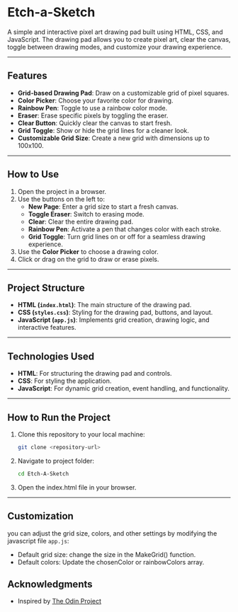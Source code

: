 # **Etch-a-Sketch**

A simple and interactive pixel art drawing pad built using HTML, CSS, and JavaScript. The drawing pad allows you to create pixel art, clear the canvas, toggle between drawing modes, and customize your drawing experience.

---

## **Features**

- **Grid-based Drawing Pad**: Draw on a customizable grid of pixel squares.
- **Color Picker**: Choose your favorite color for drawing.
- **Rainbow Pen**: Toggle to use a rainbow color mode.
- **Eraser**: Erase specific pixels by toggling the eraser.
- **Clear Button**: Quickly clear the canvas to start fresh.
- **Grid Toggle**: Show or hide the grid lines for a cleaner look.
- **Customizable Grid Size**: Create a new grid with dimensions up to 100x100.

---

## **How to Use**

1. Open the project in a browser.
2. Use the buttons on the left to:
   - **New Page**: Enter a grid size to start a fresh canvas.
   - **Toggle Eraser**: Switch to erasing mode.
   - **Clear**: Clear the entire drawing pad.
   - **Rainbow Pen**: Activate a pen that changes color with each stroke.
   - **Grid Toggle**: Turn grid lines on or off for a seamless drawing experience.
3. Use the **Color Picker** to choose a drawing color.
4. Click or drag on the grid to draw or erase pixels.

---

## **Project Structure**

- **HTML (`index.html`)**: The main structure of the drawing pad.
- **CSS (`styles.css`)**: Styling for the drawing pad, buttons, and layout.
- **JavaScript (`app.js`)**: Implements grid creation, drawing logic, and interactive features.

---

## **Technologies Used**

- **HTML**: For structuring the drawing pad and controls.
- **CSS**: For styling the application.
- **JavaScript**: For dynamic grid creation, event handling, and functionality.

---

## **How to Run the Project**

1. Clone this repository to your local machine:

   ```bash
   git clone <repository-url>
    ```

2. Navigate to project folder:

    ```bash
    cd Etch-A-Sketch
    ```

3. Open the index.html file in your browser.

---

## **Customization**

you can adjust the grid size, colors, and other settings by modifying the javascript file `app.js`:

- Default grid size: change the size in the MakeGrid() function.
- Default colors: Update the chosenColor or rainbowColors array.

## **Acknowledgments**

- Inspired by [The Odin Project](https://www.theodinproject.com/)
